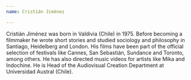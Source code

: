 ```yaml
---
name: Cristián Jiménez

---
```

Cristián Jiménez was born in Valdivia (Chile) in 1975. Before becoming a filmmaker he wrote short stories and studied sociology and philosophy in Santiago, Heidelberg and London. His films have been part of the official selection of festivals like Cannes, San Sebastián, Sundance and Toronto, among others. He has also directed music videos for artists like Mika and Indochine. He is Head of the Audiovisual Creation Department at Universidad Austral (Chile).